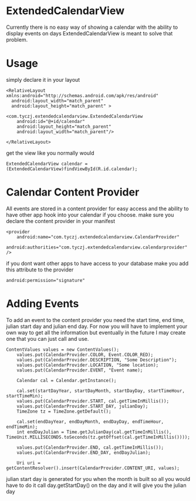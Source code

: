 ExtendedCalendarView
====================

Currently there is no easy way of showing a calendar with the ability to display events on days ExtendedCalendarView is meant to solve that problem.

Usage
=====

simply declare it in your layout

    <RelativeLayout xmlns:android="http://schemas.android.com/apk/res/android"
      android:layout_width="match_parent"
      android:layout_height="match_parent" >
    
    <com.tyczj.extendedcalendarview.ExtendedCalendarView 
        android:id="@+id/calendar"
        android:layout_height="match_parent"
        android:layout_width="match_parent"/>
    
    </RelativeLayout>
    
get the view like you normally would

    ExtendedCalendarView calendar = (ExtendedCalendarView)findViewById(R.id.calendar);

Calendar Content Provider
=========================

All events are stored in a content provider for easy access and the ability to have other app hook into your calendar if you choose. make sure you declare the content provider in your manifest

    <provider
        android:name="com.tyczj.extendedcalendarview.CalendarProvider"
        android:authorities="com.tyczj.extendedcalendarview.calendarprovider" />
                
if you dont want other apps to have access to your database make you add this attribute to the provider 
    
    android:permission="signature"    

Adding Events
=============

To add an event to the content provider you need the start time, end time, julian start day and julian end day. For now you will have to implement your own way to get all the information but eventually in the future I may create one that you can just call and use.

    ContentValues values = new ContentValues();
		values.put(CalendarProvider.COLOR, Event.COLOR_RED);
		values.put(CalendarProvider.DESCRIPTION, "Some Description");
		values.put(CalendarProvider.LOCATION, "Some location);
		values.put(CalendarProvider.EVENT, "Event name);
			
		Calendar cal = Calendar.getInstance();
			
		cal.set(startDayYear, startDayMonth, startDayDay, startTimeHour, startTimeMin);
		values.put(CalendarProvider.START, cal.getTimeInMillis());
		values.put(CalendarProvider.START_DAY, julianDay);
		TimeZone tz = TimeZone.getDefault();
			
		cal.set(endDayYear, endDayMonth, endDayDay, endTimeHour, endTimeMin);
		int endDayJulian = Time.getJulianDay(cal.getTimeInMillis(), TimeUnit.MILLISECONDS.toSeconds(tz.getOffset(cal.getTimeInMillis())));
			
		values.put(CalendarProvider.END, cal.getTimeInMillis());
		values.put(CalendarProvider.END_DAY, endDayJulian);

		Uri uri = getContentResolver().insert(CalendarProvider.CONTENT_URI, values);
		
julian start day is generated for you when the month is built so all you would have to do it call day.getStartDay() on the day and it will give you the julian day

